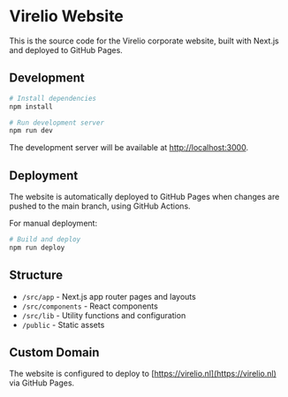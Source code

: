 # Virelio Website

This is the source code for the Virelio corporate website, built with Next.js and deployed to GitHub Pages.

## Development

```bash
# Install dependencies
npm install

# Run development server
npm run dev
```

The development server will be available at [http://localhost:3000](http://localhost:3000).

## Deployment

The website is automatically deployed to GitHub Pages when changes are pushed to the main branch, using GitHub Actions.

For manual deployment:

```bash
# Build and deploy
npm run deploy
```

## Structure

- `/src/app` - Next.js app router pages and layouts
- `/src/components` - React components
- `/src/lib` - Utility functions and configuration
- `/public` - Static assets

## Custom Domain

The website is configured to deploy to [https://virelio.nl](https://virelio.nl) via GitHub Pages.
